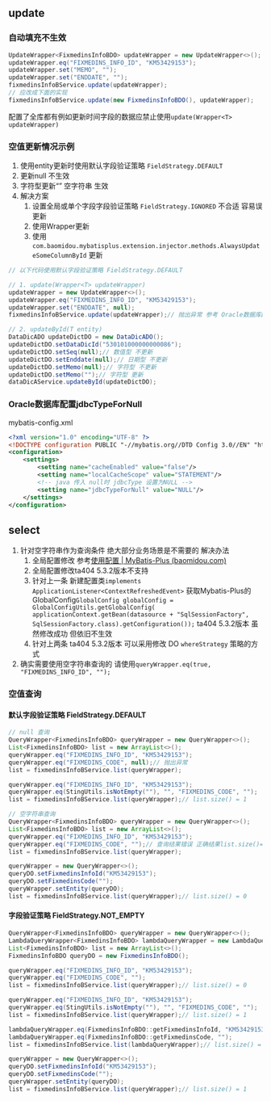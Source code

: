 ## update

### 自动填充不生效

```java
UpdateWrapper<FixmedinsInfoBDO> updateWrapper = new UpdateWrapper<>();
updateWrapper.eq("FIXMEDINS_INFO_ID", "KM53429153");
updateWrapper.set("MEMO", "");
updateWrapper.set("ENDDATE", "");
fixmedinsInfoBService.update(updateWrapper);
// 应改成下面的实现
fixmedinsInfoBService.update(new FixmedinsInfoBDO(), updateWrapper);
```

配置了全库都有例如更新时间字段的数据应禁止使用`update(Wrapper<T> updateWrapper)`



### 空值更新情况示例

1. 使用entity更新时使用默认字段验证策略 `FieldStrategy.DEFAULT` 
2. 更新null 不生效
3. 字符型更新“” 空字符串 生效
4. 解决方案
   1. 设置全局或单个字段字段验证策略 `FieldStrategy.IGNORED` 不合适 容易误更新
   1. 使用Wrapper更新
   1. 使用`com.baomidou.mybatisplus.extension.injector.methods.AlwaysUpdateSomeColumnById` 更新

```java
// 以下代码使用默认字段验证策略 FieldStrategy.DEFAULT

// 1. update(Wrapper<T> updateWrapper)
updateWrapper = new UpdateWrapper<>();
updateWrapper.eq("FIXMEDINS_INFO_ID", "KM53429153");
updateWrapper.set("ENDDATE", null);
fixmedinsInfoBService.update(updateWrapper);// 抛出异常 参考 Oracle数据库配置jdbcTypeForNull

// 2. updateById(T entity)
DataDicADO updateDictDO = new DataDicADO();
updateDictDO.setDataDicId("530101000000000086");
updateDictDO.setSeq(null);// 数值型 不更新
updateDictDO.setEnddate(null);// 日期型 不更新
updateDictDO.setMemo(null);// 字符型 不更新
updateDictDO.setMemo("");// 字符型 更新
dataDicAService.updateById(updateDictDO);
```



### Oracle数据库配置jdbcTypeForNull

mybatis-config.xml

```xml
<?xml version="1.0" encoding="UTF-8" ?>
<!DOCTYPE configuration PUBLIC "-//mybatis.org//DTD Config 3.0//EN" "http://mybatis.org/dtd/mybatis-3-config.dtd">
<configuration>
    <settings>
        <setting name="cacheEnabled" value="false"/>
        <setting name="localCacheScope" value="STATEMENT"/>
        <!-- java 传入 null时 jdbcType 设置为NULL -->
        <setting name="jdbcTypeForNull" value="NULL"/>
    </settings>
</configuration>

```





## select

1. 针对空字符串作为查询条件 绝大部分业务场景是不需要的 解决办法
   1. 全局配置修改 参考[使用配置 | MyBatis-Plus (baomidou.com)](https://baomidou.com/pages/56bac0/#基本配置)
   2. 全局配置修改ta404 5.3.2版本不支持
   3. 针对上一条 新建配置类`implements ApplicationListener<ContextRefreshedEvent>` 获取Mybatis-Plus的GlobalConfig`GlobalConfig globalConfig = GlobalConfigUtils.getGlobalConfig(                applicationContext.getBean(datasource + "SqlSessionFactory", SqlSessionFactory.class).getConfiguration());`  ta404 5.3.2版本 虽然修改成功 但依旧不生效
   4. 针对上两条 ta404 5.3.2版本 可以采用修改 DO `whereStrategy` 策略的方式
2. 确实需要使用空字符串查询的 请使用`queryWrapper.eq(true, "FIXMEDINS_INFO_ID", "");`

### 空值查询

#### 默认字段验证策略 FieldStrategy.DEFAULT

```java
// null 查询
QueryWrapper<FixmedinsInfoBDO> queryWrapper = new QueryWrapper<>();
List<FixmedinsInfoBDO> list = new ArrayList<>();
queryWrapper.eq("FIXMEDINS_INFO_ID", "KM53429153");
queryWrapper.eq("FIXMEDINS_CODE", null);// 抛出异常
list = fixmedinsInfoBService.list(queryWrapper);

queryWrapper.eq("FIXMEDINS_INFO_ID", "KM53429153");
queryWrapper.eq(StingUtils.isNotEmpty(""), "", "FIXMEDINS_CODE", "");
list = fixmedinsInfoBService.list(queryWrapper);// list.size() = 1

// 空字符串查询
QueryWrapper<FixmedinsInfoBDO> queryWrapper = new QueryWrapper<>();
List<FixmedinsInfoBDO> list = new ArrayList<>();
queryWrapper.eq("FIXMEDINS_INFO_ID", "KM53429153");
queryWrapper.eq("FIXMEDINS_CODE", "");// 查询结果错误 正确结果list.size()=1 实际是list.size()=0
list = fixmedinsInfoBService.list(queryWrapper);

queryWrapper = new QueryWrapper<>();
queryDO.setFixmedinsInfoId("KM53429153");
queryDO.setFixmedinsCode("");
queryWrapper.setEntity(queryDO);
list = fixmedinsInfoBService.list(queryWrapper);// list.size() = 0

```



#### 字段验证策略 FieldStrategy.NOT_EMPTY

```java
QueryWrapper<FixmedinsInfoBDO> queryWrapper = new QueryWrapper<>();
LambdaQueryWrapper<FixmedinsInfoBDO> lambdaQueryWrapper = new LambdaQueryWrapper<>();
List<FixmedinsInfoBDO> list = new ArrayList<>();
FixmedinsInfoBDO queryDO = new FixmedinsInfoBDO();

queryWrapper.eq("FIXMEDINS_INFO_ID", "KM53429153");
queryWrapper.eq("FIXMEDINS_CODE", "");
list = fixmedinsInfoBService.list(queryWrapper);// list.size() = 0

queryWrapper.eq("FIXMEDINS_INFO_ID", "KM53429153");
queryWrapper.eq(StingUtils.isNotEmpty(""), "", "FIXMEDINS_CODE", "");
list = fixmedinsInfoBService.list(queryWrapper);// list.size() = 1

lambdaQueryWrapper.eq(FixmedinsInfoBDO::getFixmedinsInfoId, "KM53429153");
lambdaQueryWrapper.eq(FixmedinsInfoBDO::getFixmedinsCode, "");
list = fixmedinsInfoBService.list(lambdaQueryWrapper);// list.size() = 0

queryWrapper = new QueryWrapper<>();
queryDO.setFixmedinsInfoId("KM53429153");
queryDO.setFixmedinsCode("");
queryWrapper.setEntity(queryDO);
list = fixmedinsInfoBService.list(queryWrapper);// list.size() = 1
```

